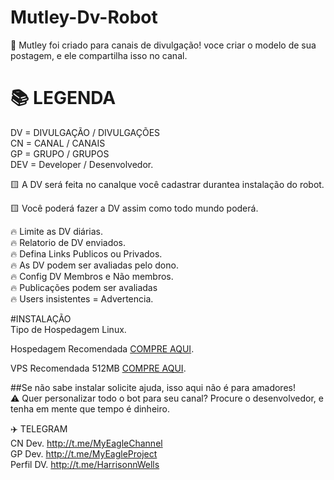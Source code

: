 # Mutley-Dv-Robot
🐶 Mutley foi criado para canais de divulgação!
voce criar o modelo de sua postagem, e ele 
compartilha isso no canal.

# 📚 LEGENDA<Br>
DV = DIVULGAÇÃO / DIVULGAÇÕES<Br>
CN = CANAL / CANAIS<Br>
GP = GRUPO / GRUPOS<Br>
DEV = Developer / Desenvolvedor.<Br>

🟨 A DV será feita no canalque você cadastrar durantea instalação do robot.

🟨 Você poderá fazer a DV assim como todo mundo poderá.
    
🔥 Limite as DV diárias.<Br>
🔥 Relatorio de DV enviados.<Br>
🔥 Defina Links Publicos ou Privados.<Br>
🔥 As DV podem ser avaliadas pelo dono.<Br>
🔥 Config DV Membros e Não membros.<Br>
🔥 Publicações podem ser avaliadas<Br>
🔥 Users insistentes = Advertencia.<Br>

#INSTALAÇÃO<Br>
Tipo de Hospedagem Linux.<Br>
<p> Hospedagem Recomendada
<a href="http://t.me/HarrisonnWells">COMPRE AQUI</a>.
</p>

<p> VPS Recomendada 512MB
<a href="https://www.avirahost.com.br/aff.php?aff=120">COMPRE AQUI</a>.
</p>

##Se não sabe instalar solicite ajuda, isso aqui não é para amadores!<Br>
⚠️ Quer personalizar todo o bot para seu canal? Procure o desenvolvedor, e tenha em mente que tempo é dinheiro.

✈️ TELEGRAM<Br>
CN Dev.   http://t.me/MyEagleChannel <Br>
GP Dev.   http://t.me/MyEagleProject <Br>
Perfil DV.  http://t.me/HarrisonnWells <Br>
